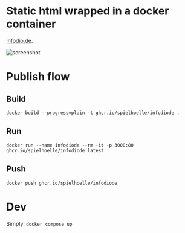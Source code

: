 # Static html wrapped in a docker container

[infodio.de](https://infodio.de).

![screenshot](screenshot.png)

# Publish flow

## Build
`docker build --progress=plain -t ghcr.io/spielhoelle/infodiode .`

## Run
`docker run --name infodiode --rm -it -p 3000:80 ghcr.io/spielhoelle/infodiode:latest`

## Push
`docker push ghcr.io/spielhoelle/infodiode`

# Dev
Simply: `docker compose up`
